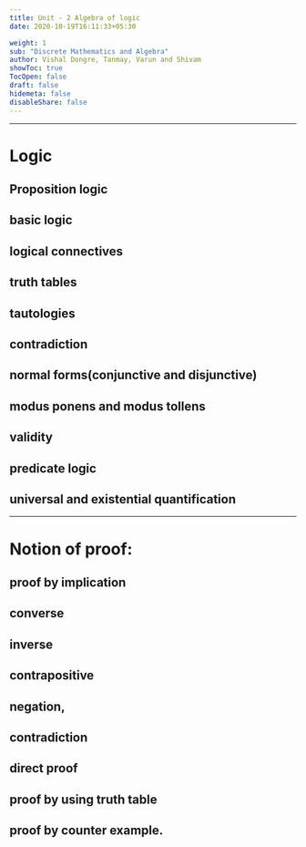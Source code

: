 ```yaml
---
title: Unit - 2 Algebra of logic
date: 2020-10-19T16:11:33+05:30

weight: 1
sub: "Discrete Mathematics and Algebra"
author: Vishal Dongre, Tanmay, Varun and Shivam
showToc: true
TocOpen: false
draft: false
hidemeta: false
disableShare: false
---
```


---

# Logic

## Proposition logic

## basic logic

## logical connectives

## truth tables

## tautologies

## contradiction

## normal forms(conjunctive and disjunctive)

## modus ponens and modus tollens

## validity

## predicate logic

## universal and existential quantification

---

# Notion of proof:

## proof by implication

## converse

## inverse

## contrapositive

## negation,

## contradiction

## direct proof

## proof by using truth table

## proof by counter example.
